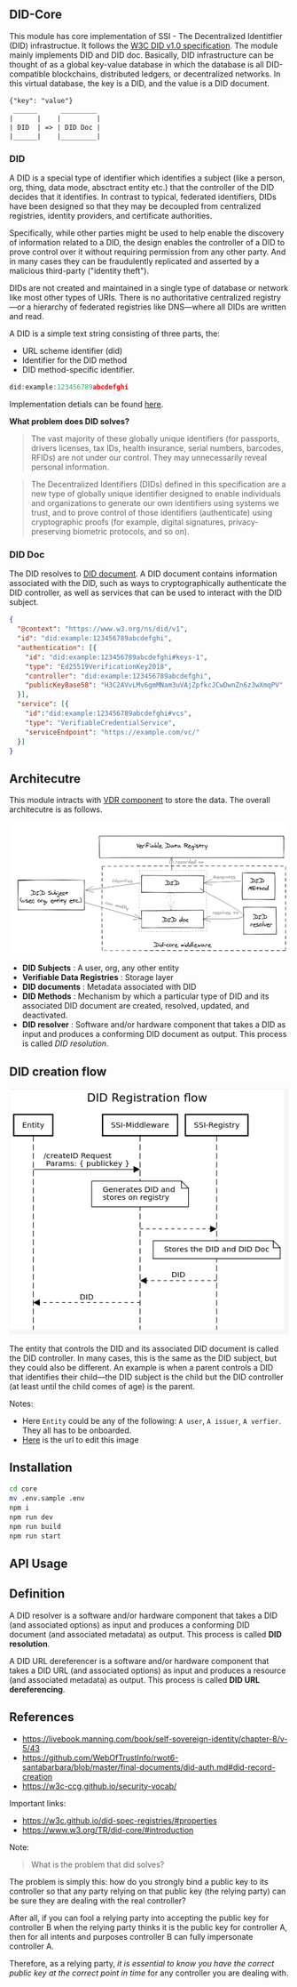 ## DID-Core

This module has core implementation of SSI - The Decentralized Identitfier (DID) infrastructue. It follows the [W3C DID v1.0 specification](https://w3c.github.io/did-core/). The module mainly implements DID and DID doc. Basically, DID infrastructure can be thought of as a global key-value database in which the database is all DID-compatible blockchains, distributed ledgers, or decentralized networks. In this virtual database, the key is a DID, and the value is a DID document.

```
{"key": "value"}
 ______      _________
|      |    |         |
| DID  | => | DID Doc |
|______|    |_________|
```

### DID

A DID is a special type of identifier which identifies a subject (like a person, org, thing, data mode, absctract entity etc.) that the controller of the DID decides that it identifies. In contrast to typical, federated identifiers, DIDs have been designed so that they may be decoupled from centralized registries, identity providers, and certificate authorities.

Specifically, while other parties might be used to help enable the discovery of information related to a DID, the design enables the controller of a DID to prove control over it without requiring permission from any other party. And in many cases they can be fraudulently replicated and asserted by a malicious third-party ("identity theft"). 

DIDs are not created and maintained in a single type of database or network like most other types of URIs. There is no authoritative centralized registry—or a hierarchy of federated registries like DNS—where all DIDs are written and read.

A DID is a simple text string consisting of three parts, the: 

- URL scheme identifier (did)
- Identifier for the DID method
- DID method-specific identifier.

```js
did:example:123456789abcdefghi
```

Implementation detials can be found [here]().

**What problem does DID solves?**

> The vast majority of these globally unique identifiers (for passports, drivers licenses, tax IDs, health insurance, serial numbers, barcodes, RFIDs) are not under our control.  They may unnecessarily reveal personal information. 

> The Decentralized Identifiers (DIDs) defined in this specification are a new type of globally unique identifier designed to enable individuals and organizations to generate our own identifiers using systems we trust, and to prove control of those identifiers (authenticate) using cryptographic proofs (for example, digital signatures, privacy-preserving biometric protocols, and so on). 



### DID Doc

The DID resolves to [DID document](https://w3c.github.io/did-core/#dfn-did-documents). A DID document contains information associated with the DID, such as ways to cryptographically authenticate the DID controller, as well as services that can be used to interact with the DID subject.

```json
{
  "@context": "https://www.w3.org/ns/did/v1",
  "id": "did:example:123456789abcdefghi",
  "authentication": [{
    "id": "did:example:123456789abcdefghi#keys-1",
    "type": "Ed25519VerificationKey2018",
    "controller": "did:example:123456789abcdefghi",
    "publicKeyBase58": "H3C2AVvLMv6gmMNam3uVAjZpfkcJCwDwnZn6z3wXmqPV"
  }],
  "service": [{
    "id":"did:example:123456789abcdefghi#vcs",
    "type": "VerifiableCredentialService",
    "serviceEndpoint": "https://example.com/vc/"
  }]
}

```

## Architecutre

This module intracts with [VDR component](./src/cdr/README.md) to store the data.  The overall architecutre is as follows.


![img](../docs/did-infr.png)

- **DID Subjects** :  A user, org, any other entity
- **Verifiable Data Registries** : Storage layer
- **DID documents** : Metadata associated with DID
- **DID Methods** :  Mechanism by which a particular type of DID and its associated DID document are created, resolved, updated, and deactivated.
- **DID resolver** : Software and/or hardware component that takes a DID as input and produces a conforming DID document as output. This process is called *DID resolution*. 


## DID creation flow

![img](../docs/DID-registrationflow.png)


The entity that controls the DID and its associated DID document is called the DID controller. In many cases, this is the same as the DID subject, but they could also be different. An example is when a parent controls a DID that identifies their child—the DID subject is the child but the DID controller (at least until the child comes of age) is the parent.

Notes: 

- Here `Entity` could be any of the following: `A user`, `A issuer`, `A verfier`. They all has to be onboarded.
- [Here](https://sequencediagram.org/index.html#initialData=PTAOEMCcBcEsGNYQHbQAQEkDOWCuBTSAKBAhgSXFTQDVDYAzWQksKORFdAVS0IFoA6uAA2I-NCJE40cWgAiGeWgBK+AOaws0SODgB7ZGgYj9AdylkOlagFFUsaAE8iVilzQBlTxn4BZWAATQPEzKHwiexknfgA+b18A4NDwgC40YHhIfD18JVV8AEcCbTQAHSMABShwAFssdIBvNFBcACMRBABrfCc0AF8iZH1ofDR9ADdCLx9-IJD8MOz0gHF8ZEJcrAV8qkDy5G19bO3DNGzNbUgXBLnkxfC0fjiZ3zVLnSdUoZGxyenbu8tJ90p5oMd8NtoAALMaKZR7HbKeT6eBEQEaYHXJ5xW5JBZLfDpeHo2b4lLZHGxKKOL5IqQMxlAA) is the url to edit this image

## Installation


```bash
cd core
mv .env.sample .env
npm i
npm run dev 
npm run build 
npm run start
```


## API Usage



## Definition


A DID resolver is a software and/or hardware component that takes a DID (and associated options) as input and produces a conforming DID document (and associated metadata) as output. This process is called **DID resolution**. 

A DID URL dereferencer is a software and/or hardware component that takes a DID URL (and associated options) as input and produces a resource (and associated metadata) as output. This process is called **DID URL dereferencing**. 




## References

- https://livebook.manning.com/book/self-sovereign-identity/chapter-8/v-5/43
- https://github.com/WebOfTrustInfo/rwot6-santabarbara/blob/master/final-documents/did-auth.md#did-record-creation 
- https://w3c-ccg.github.io/security-vocab/

Important links:

- https://w3c.github.io/did-spec-registries/#properties
- https://www.w3.org/TR/did-core/#introduction



Note:

> What is the problem that did solves?

The problem is simply this: how do you strongly bind a public key to its controller so that any party relying on that public key (the relying party) can be sure they are dealing with the real controller?

After all, if you can fool a relying party into accepting the public key for controller B when the relying party thinks it is the public key for controller A, then for all intents and purposes controller B can fully impersonate controller A.

Therefore, as a relying party, *it is essential to know you have the correct public key at the correct point in time* for any controller you are dealing with. 



